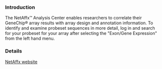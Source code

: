 ### Introduction ###

The NetAffx™ Analysis Center enables researchers to correlate their GeneChip® array results with array design and annotation information. To identify and examine probeset sequences in more detail, log in and search for your probeset for your array after selecting the "Exon/Gene Expression" from the left hand menu.

### Details ###

[NetAffx website](http://www.affymetrix.com/estore/analysis/index.affx?category=34005&categoryIdClicked=34005&rootCategoryId=34005&navMode=34005&aId=netAffxNav)